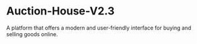 # Auction-House-V2.3
A platform that offers a modern and user-friendly interface for buying and selling goods online.
